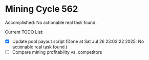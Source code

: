 # Mining Cycle 562

Accomplished: No actionable real task found.

Current TODO List:

- [x] Update pool payout script  (Done at Sat Jul 26 23:02:22 2025: No actionable real task found.)
- [ ] Compare mining profitability vs. competitors